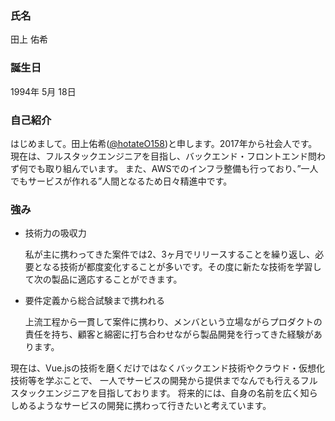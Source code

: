 ### **氏名**
田上 佑希

### **誕生日**
1994年 5月 18日

### **自己紹介**
はじめまして。田上佑希([@hotateO158](https://twitter.com/hotateO158))と申します。2017年から社会人です。
現在は、フルスタックエンジニアを目指し、バックエンド・フロントエンド問わず何でも取り組んでいます。
また、AWSでのインフラ整備も行っており、”一人でもサービスが作れる”人間となるため日々精進中です。

### **強み**
- 技術力の吸収力
  
  私が主に携わってきた案件では2、3ヶ月でリリースすることを繰り返し、必要となる技術が都度変化することが多いです。その度に新たな技術を学習して次の製品に適応することができます。
- 要件定義から総合試験まで携われる
  
  上流工程から一貫して案件に携わり、メンバという立場ながらプロダクトの責任を持ち、顧客と綿密に打ち合わせながら製品開発を行ってきた経験があります。

現在は、Vue.jsの技術を磨くだけではなくバックエンド技術やクラウド・仮想化技術等を学ぶことで、
一人でサービスの開発から提供までなんでも行えるフルスタックエンジニアを目指しております。
将来的には、自身の名前を広く知らしめるようなサービスの開発に携わって行きたいと考えています。
